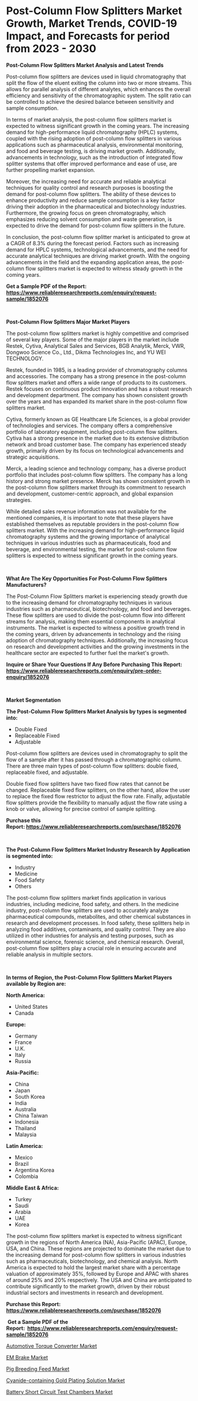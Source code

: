 <p><h1>Post-Column Flow Splitters Market Growth, Market Trends, COVID-19 Impact, and Forecasts for period from 2023 - 2030</h1></p><p><strong>Post-Column Flow Splitters Market Analysis and Latest Trends</strong></p>
<p><p>Post-column flow splitters are devices used in liquid chromatography that split the flow of the eluent exiting the column into two or more streams. This allows for parallel analysis of different analytes, which enhances the overall efficiency and sensitivity of the chromatographic system. The split ratio can be controlled to achieve the desired balance between sensitivity and sample consumption.</p><p>In terms of market analysis, the post-column flow splitters market is expected to witness significant growth in the coming years. The increasing demand for high-performance liquid chromatography (HPLC) systems, coupled with the rising adoption of post-column flow splitters in various applications such as pharmaceutical analysis, environmental monitoring, and food and beverage testing, is driving market growth. Additionally, advancements in technology, such as the introduction of integrated flow splitter systems that offer improved performance and ease of use, are further propelling market expansion.</p><p>Moreover, the increasing need for accurate and reliable analytical techniques for quality control and research purposes is boosting the demand for post-column flow splitters. The ability of these devices to enhance productivity and reduce sample consumption is a key factor driving their adoption in the pharmaceutical and biotechnology industries. Furthermore, the growing focus on green chromatography, which emphasizes reducing solvent consumption and waste generation, is expected to drive the demand for post-column flow splitters in the future.</p><p>In conclusion, the post-column flow splitter market is anticipated to grow at a CAGR of 8.3% during the forecast period. Factors such as increasing demand for HPLC systems, technological advancements, and the need for accurate analytical techniques are driving market growth. With the ongoing advancements in the field and the expanding application areas, the post-column flow splitters market is expected to witness steady growth in the coming years.</p></p>
<p><strong>Get a Sample PDF of the Report:&nbsp; <a href="https://www.reliableresearchreports.com/enquiry/request-sample/1852076">https://www.reliableresearchreports.com/enquiry/request-sample/1852076</a></strong></p>
<p>&nbsp;</p>
<p><strong>Post-Column Flow Splitters Major Market Players</strong></p>
<p><p>The post-column flow splitters market is highly competitive and comprised of several key players. Some of the major players in the market include Restek, Cytiva, Analytical Sales and Services, BGB Analytik, Merck, VWR, Dongwoo Science Co., Ltd., Dikma Technologies Inc, and YU WEI TECHNOLOGY.</p><p>Restek, founded in 1985, is a leading provider of chromatography columns and accessories. The company has a strong presence in the post-column flow splitters market and offers a wide range of products to its customers. Restek focuses on continuous product innovation and has a robust research and development department. The company has shown consistent growth over the years and has expanded its market share in the post-column flow splitters market.</p><p>Cytiva, formerly known as GE Healthcare Life Sciences, is a global provider of technologies and services. The company offers a comprehensive portfolio of laboratory equipment, including post-column flow splitters. Cytiva has a strong presence in the market due to its extensive distribution network and broad customer base. The company has experienced steady growth, primarily driven by its focus on technological advancements and strategic acquisitions.</p><p>Merck, a leading science and technology company, has a diverse product portfolio that includes post-column flow splitters. The company has a long history and strong market presence. Merck has shown consistent growth in the post-column flow splitters market through its commitment to research and development, customer-centric approach, and global expansion strategies.</p><p>While detailed sales revenue information was not available for the mentioned companies, it is important to note that these players have established themselves as reputable providers in the post-column flow splitters market. With the increasing demand for high-performance liquid chromatography systems and the growing importance of analytical techniques in various industries such as pharmaceuticals, food and beverage, and environmental testing, the market for post-column flow splitters is expected to witness significant growth in the coming years.</p></p>
<p>&nbsp;</p>
<p><strong>What Are The Key Opportunities For Post-Column Flow Splitters Manufacturers?</strong></p>
<p><p>The Post-Column Flow Splitters market is experiencing steady growth due to the increasing demand for chromatography techniques in various industries such as pharmaceutical, biotechnology, and food and beverages. These flow splitters are used to divide the post-column flow into different streams for analysis, making them essential components in analytical instruments. The market is expected to witness a positive growth trend in the coming years, driven by advancements in technology and the rising adoption of chromatography techniques. Additionally, the increasing focus on research and development activities and the growing investments in the healthcare sector are expected to further fuel the market's growth.</p></p>
<p><strong>Inquire or Share Your Questions If Any Before Purchasing This Report: <a href="https://www.reliableresearchreports.com/enquiry/pre-order-enquiry/1852076">https://www.reliableresearchreports.com/enquiry/pre-order-enquiry/1852076</a></strong></p>
<p>&nbsp;</p>
<p><strong>Market Segmentation</strong></p>
<p><strong>The Post-Column Flow Splitters Market Analysis by types is segmented into:</strong></p>
<p><ul><li>Double Fixed</li><li>Replaceable Fixed</li><li>Adjustable</li></ul></p>
<p><p>Post-column flow splitters are devices used in chromatography to split the flow of a sample after it has passed through a chromatographic column. There are three main types of post-column flow splitters: double fixed, replaceable fixed, and adjustable. </p><p>Double fixed flow splitters have two fixed flow rates that cannot be changed. Replaceable fixed flow splitters, on the other hand, allow the user to replace the fixed flow restrictor to adjust the flow rate. Finally, adjustable flow splitters provide the flexibility to manually adjust the flow rate using a knob or valve, allowing for precise control of sample splitting.</p></p>
<p><strong>Purchase this Report:&nbsp;<a href="https://www.reliableresearchreports.com/purchase/1852076">https://www.reliableresearchreports.com/purchase/1852076</a></strong></p>
<p>&nbsp;</p>
<p><strong>The Post-Column Flow Splitters Market Industry Research by Application is segmented into:</strong></p>
<p><ul><li>Industry</li><li>Medicine</li><li>Food Safety</li><li>Others</li></ul></p>
<p><p>The post-column flow splitters market finds application in various industries, including medicine, food safety, and others. In the medicine industry, post-column flow splitters are used to accurately analyze pharmaceutical compounds, metabolites, and other chemical substances in research and development processes. In food safety, these splitters help in analyzing food additives, contaminants, and quality control. They are also utilized in other industries for analysis and testing purposes, such as environmental science, forensic science, and chemical research. Overall, post-column flow splitters play a crucial role in ensuring accurate and reliable analysis in multiple sectors.</p></p>
<p>&nbsp;</p>
<p><strong>In terms of Region, the Post-Column Flow Splitters Market Players available by Region are:</strong></p>
<p>
    <p> <strong> North America: </strong>
        <ul>
            <li>United States</li>
            <li>Canada</li>
        </ul>
        </p> 
    <p> <strong> Europe: </strong>
        <ul>
            <li>Germany</li>
            <li>France</li>
            <li>U.K.</li>
            <li>Italy</li>
            <li>Russia</li>
        </ul>
        </p> 
    <p> <strong> Asia-Pacific: </strong>
        <ul>
            <li>China</li>
            <li>Japan</li>
            <li>South Korea</li>
            <li>India</li>
            <li>Australia</li>
            <li>China Taiwan</li>
            <li>Indonesia</li>
            <li>Thailand</li>
            <li>Malaysia</li>
        </ul>
        </p> 
    <p> <strong> Latin America: </strong>
        <ul>
            <li>Mexico</li>
            <li>Brazil</li>
            <li>Argentina Korea</li>
            <li>Colombia</li>
        </ul>
        </p> 
    <p> <strong> Middle East & Africa: </strong>
        <ul>
            <li>Turkey</li>
            <li>Saudi</li>
            <li>Arabia</li>
            <li>UAE</li>
            <li>Korea</li>
        </ul>
    </p>
    </p>
<p><p>The post-column flow splitters market is expected to witness significant growth in the regions of North America (NA), Asia-Pacific (APAC), Europe, USA, and China. These regions are projected to dominate the market due to the increasing demand for post-column flow splitters in various industries such as pharmaceuticals, biotechnology, and chemical analysis. North America is expected to hold the largest market share with a percentage valuation of approximately 35%, followed by Europe and APAC with shares of around 25% and 20% respectively. The USA and China are anticipated to contribute significantly to the market growth, driven by their robust industrial sectors and investments in research and development.</p></p>
<p><strong>Purchase this Report: <a href="https://www.reliableresearchreports.com/purchase/1852076">https://www.reliableresearchreports.com/purchase/1852076</a></strong></p>
<p>&nbsp;<strong>Get a Sample PDF of the Report:&nbsp;&nbsp;<a href="https://www.reliableresearchreports.com/enquiry/request-sample/1852076">https://www.reliableresearchreports.com/enquiry/request-sample/1852076</a></strong></p>
<p><strong></strong></p>
<p><p><a href="https://www.linkedin.com/pulse/automotive-torque-converter-market-challenges-opportunities-skzsf/">Automotive Torque Converter Market</a></p><p><a href="https://www.linkedin.com/pulse/em-brake-market-share-amp-new-trends-analysis-report-type-rj9nf/">EM Brake Market</a></p><p><a href="https://github.com/vimar16th/Market-Research-Report-List-1/blob/main/pig-breeding-feed-market.md">Pig Breeding Feed Market</a></p><p><a href="https://medium.com/@ruthgaylord1929/cyanide-containing-gold-plating-solution-market-size-reveals-the-best-marketing-channels-in-global-282a6c6b98d4">Cyanide-containing Gold Plating Solution Market</a></p><p><a href="https://medium.com/@kimzemlak1955/battery-short-circuit-test-chambers-market-research-report-its-history-and-forecast-2023-to-2030-7d08c94d6144">Battery Short Circuit Test Chambers Market</a></p></p>
